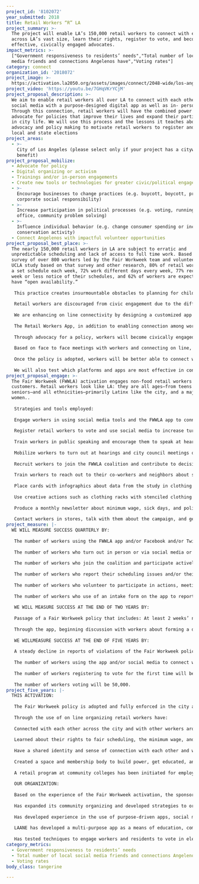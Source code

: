 ```yaml
---
project_id: '8102072'
year_submitted: 2018
title: Retail Workers “R” LA
project_summary: >-
  The project will enable LA’s 150,000 retail workers to connect with each other
  across LA’s vast size, learn their rights, register to vote, and become
  effective, civically engaged advocates.
impact_metrics: >-
  ["Government responsiveness to residents’ needs","Total number of local social
  media friends and connections Angelenos have","Voting rates"]
category: connect
organization_id: '2018072'
project_image: >-
  https://activation.la2050.org/assets/images/connect/2048-wide/los-angeles-alliance-for-a-new-economy-fair-workweek.jpg
project_video: 'https://youtu.be/7GHqVKrYCjM'
project_proposal_description: >-
  We aim to enable retail workers all over LA to connect with each other using
  social media with a purpose-designed digital app as well as in- person events.
  Through this connection, retail workers will have the combined power to
  advocate for policies that improve their lives and expand their participation
  in city life. We will use this process and the lessons it teaches about power,
  advocacy and policy making to motivate retail workers to register and vote in
  local and state elections
project_areas:
  - >-
    City of Los Angeles (please select only if your project has a citywide
    benefit)
project_proposal_mobilize:
  - Advocate for policy
  - Digital organizing or activism
  - Trainings and/or in-person engagements
  - Create new tools or technologies for greater civic/political engagement
  - >-
    Encourage businesses to change practices (e.g. buycott, boycott, promote
    corporate social responsibility)
  - >-
    Increase participation in political processes (e.g. voting, running for
    office, community problem solving)
  - >-
    Influence individual behavior (e.g. change consumer spending or increase
    conservation activity)
  - Connect Angelenos with impactful volunteer opportunities
project_proposal_best_place: >-
  The nearly 150,000 retail workers in LA are subject to erratic and
  unpredictable scheduling and lack of access to full time work. Based on a
  survey of over 800 workers led by the Fair Workweek team and volunteers, and a
  UCLA study based on that survey and other research, 80% of retail workers lack
  a set schedule each week, 72% work different days every week, 77% receive one
  week or less notice of their schedules, and 62% of workers are expected to
  have “open availability.”
   
   This practice creates insurmountable obstacles to planning for childcare, attending classes, obtaining a second job, or being active in their communities. To overcome this problem, workers need to connect with each other and advocate for themselves.
   
   Retail workers are discouraged from civic engagement due to the difficulty of connecting with each other in a city the size of LA. Through use of social media including Facebook and Twitter, we will enable workers to connect on line from Sylmar to Wilmington.
   
   We are enhancing on line connectivity by designing a customized app accessible to all retail workers in the city through which they can learn about their rights, enforcement of wage and hour rules, and the problems they share with other workers.
   
   The Retail Workers App, in addition to enabling connection among workers, will ask workers to enter their work schedules so that the Fair Workweek team can collect data and determine if those schedules violate any rules. They will be able to share their problems and, by connecting with each other, become activated to work on solutions by joining the campaign to win a policy that will regulate scheduling practices. Retail workers can also engage with each other to share strategies to manage their lives and join together to advocate for a better city and job quality. 
   
   Through advocacy for a policy, workers will become civically engaged and can learn how to push the city government to be responsive to their needs. This will provide an opening to promote voter registration and turnout.
   
   Based on face to face meetings with workers and connecting on line, we can identify potential leaders who will be trained in leadership skills and can volunteer to take leadership roles in the campaign.
   
   Once the policy is adopted, workers will be better able to connect with each other through scheduled meetings and events and to participate more actively in civic life. Their lives will be fuller as they are able to spend more time with their children, attend school, and other activities that require having a predictable schedule.
   
   We will also test which platforms and apps are most effective in connecting and activating workers.
project_proposal_engage: >-
  The Fair Workweek (FWWLA) activation engages non-food retail workers and
  customers. Retail workers look like LA: they are all ages—from teens to
  seniors—and all ethnicities—primarily Latinx like the city, and a majority are
  women.. 
   
   Strategies and tools employed:
   
   Engage workers in using social media tools and the FWWLA app to connect with each other across the city. Use Twitter and “we are retail”—a private national Facebook group for retail workers—to promote actions, inform workers and build solidarity. 
   
   Register retail workers to vote and use social media to increase turnout.
   
   Train workers in public speaking and encourage them to speak at hearings, press conferences, and meetings.
   
   Mobilize workers to turn out at hearings and city council meetings or to send emails and social media messages to decision-makers.
   
   Recruit workers to join the FWWLA coalition and contribute to decision making.
   
   Train workers to reach out to their co-workers and neighbors about scheduling issues.
   
   Place cards with infographics about data from the study in clothing and shoes at stores to inform workers and customers about scheduling issues. 
   
   Use creative actions such as clothing racks with stenciled clothing bearing messages about scheduling data.
   
   Produce a monthly newsletter about minimum wage, sick days, and policies elsewhere and telling personal stories. 
   
   Contact workers in stores, talk with them about the campaign, and get contact info so they can be included in online outreach
project_measure: |-
  WE WILL MEASURE SUCCESS QUARTERLY BY:
   
   The number of workers using the FWWLA app and/or Facebook and/or Twitter to connect.
   
   The number of workers who turn out in person or via social media or email to make their views known at hearings, press conferences, council meetings, and other events.
   
   The number of workers who join the coalition and participate actively.
   
   The number of workers who report their scheduling issues and/or their personal stories via social media or email.
   
   The number of workers who volunteer to participate in actions, meetings and events.
   
   The number of workers who use of an intake form on the app to report violations of labor laws. 
   
   WE WILL MEASURE SUCCESS AT THE END OF TWO YEARS BY:
   
   Passage of a Fair Workweek policy that includes: At least 2 weeks’ notice of schedules, no on-call scheduling, no “clopenings,” penalty for changing schedules at the last minute, and giving current employees opportunities for increased hours before hiring new part-time workers.
   
   Through the app, beginning discussion with workers about forming a dues-paying membership organization. 
   
   WE WILLMEASURE SUCCESS AT THE END OF FIVE YEARS BY:
   
   A steady decline in reports of violations of the Fair Workweek policy to 10/year. 
   
   The number of workers using the app and/or social media to connect will be 20,000.
   
   The number of workers registering to vote for the first time will be 5,000.
   
   The number of workers voting will be 50,000.
project_five_years: |-
  THIS ACTIVATION:
   
   The Fair Workweek policy is adopted and fully enforced in the city and, given the number and size of California cities that have similar policies, a statewide policy has been adopted.
   
   Through the use of on line organizing retail workers have:
   
   Connected with each other across the city and with other workers around the country.
   
   Learned about their rights to fair scheduling, the minimum wage, and sick days and know what to do when their rights are violated and are protected by a retail workers’ bill of rights.
   
   Have a shared identity and sense of connection with each other and with other retail workers around the country
   
   Created a space and membership body to build power, get educated, and get activated for themselves and other workers.
   
   A retail program at community colleges has been initiated for employed and potential workers to learn, get trained and move up in the retail industry. 
   
   OUR ORGANIZATION:
   
   Based on the experience of the Fair Workweek activation, the sponsoring organization, LAANE:
   
   Has expanded its community organizing and developed strategies to organize workers outside of unions.
   
   Has developed experience in the use of purpose-driven apps, social media, and creative tactics to engage workers and community members.
   
   LAANE has developed a multi-purpose app as a means of education, communication and connection within campaigns.
   
   Has tested techniques to engage workers and residents to vote in elections
category_metrics:
  - Government responsiveness to residents’ needs
  - Total number of local social media friends and connections Angelenos have
  - Voting rates
body_class: tangerine

---
```

